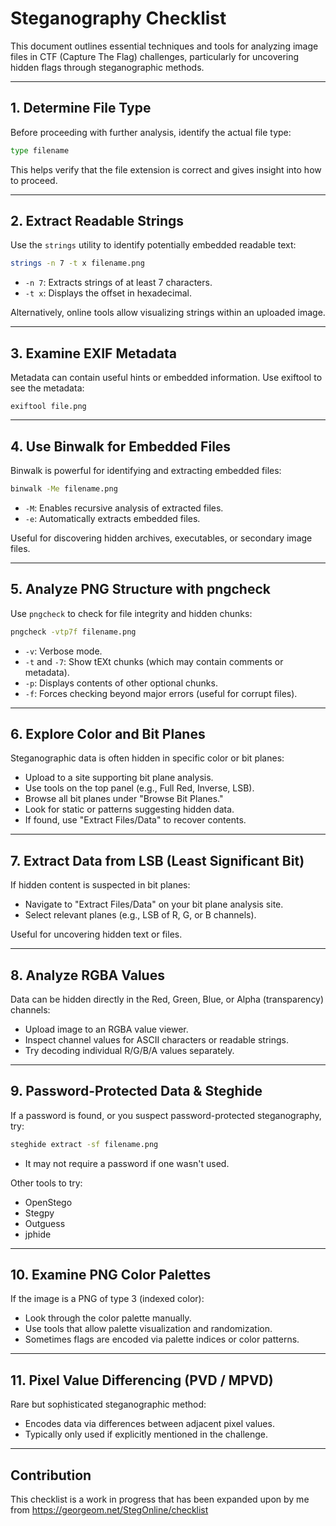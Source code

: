 # Steganography Checklist

This document outlines essential techniques and tools for analyzing image files in CTF (Capture The Flag) challenges, particularly for uncovering hidden flags through steganographic methods.

---

## 1. Determine File Type

Before proceeding with further analysis, identify the actual file type:
```bash
type filename
```
This helps verify that the file extension is correct and gives insight into how to proceed.

---

## 2. Extract Readable Strings

Use the `strings` utility to identify potentially embedded readable text:
```bash
strings -n 7 -t x filename.png
```
- `-n 7`: Extracts strings of at least 7 characters.
- `-t x`: Displays the offset in hexadecimal.

Alternatively, online tools allow visualizing strings within an uploaded image.

---

## 3. Examine EXIF Metadata

Metadata can contain useful hints or embedded information. Use exiftool to see the metadata:
```
exiftool file.png
```

---

## 4. Use Binwalk for Embedded Files

Binwalk is powerful for identifying and extracting embedded files:
```bash
binwalk -Me filename.png
```
- `-M`: Enables recursive analysis of extracted files.
- `-e`: Automatically extracts embedded files.

Useful for discovering hidden archives, executables, or secondary image files.

---

## 5. Analyze PNG Structure with pngcheck

Use `pngcheck` to check for file integrity and hidden chunks:
```bash
pngcheck -vtp7f filename.png
```
- `-v`: Verbose mode.
- `-t` and `-7`: Show tEXt chunks (which may contain comments or metadata).
- `-p`: Displays contents of other optional chunks.
- `-f`: Forces checking beyond major errors (useful for corrupt files).

---

## 6. Explore Color and Bit Planes

Steganographic data is often hidden in specific color or bit planes:
- Upload to a site supporting bit plane analysis.
- Use tools on the top panel (e.g., Full Red, Inverse, LSB).
- Browse all bit planes under "Browse Bit Planes."
- Look for static or patterns suggesting hidden data.
- If found, use "Extract Files/Data" to recover contents.

---

## 7. Extract Data from LSB (Least Significant Bit)

If hidden content is suspected in bit planes:
- Navigate to "Extract Files/Data" on your bit plane analysis site.
- Select relevant planes (e.g., LSB of R, G, or B channels).

Useful for uncovering hidden text or files.

---

## 8. Analyze RGBA Values

Data can be hidden directly in the Red, Green, Blue, or Alpha (transparency) channels:
- Upload image to an RGBA value viewer.
- Inspect channel values for ASCII characters or readable strings.
- Try decoding individual R/G/B/A values separately.

---

## 9. Password-Protected Data & Steghide

If a password is found, or you suspect password-protected steganography, try:
```bash
steghide extract -sf filename.png
```
- It may not require a password if one wasn't used.

Other tools to try:
- OpenStego
- Stegpy
- Outguess
- jphide

---

## 10. Examine PNG Color Palettes

If the image is a PNG of type 3 (indexed color):
- Look through the color palette manually.
- Use tools that allow palette visualization and randomization.
- Sometimes flags are encoded via palette indices or color patterns.

---

## 11. Pixel Value Differencing (PVD / MPVD)

Rare but sophisticated steganographic method:
- Encodes data via differences between adjacent pixel values.
- Typically only used if explicitly mentioned in the challenge.


---

## Contribution

This checklist is a work in progress that has been expanded upon by me from https://georgeom.net/StegOnline/checklist


